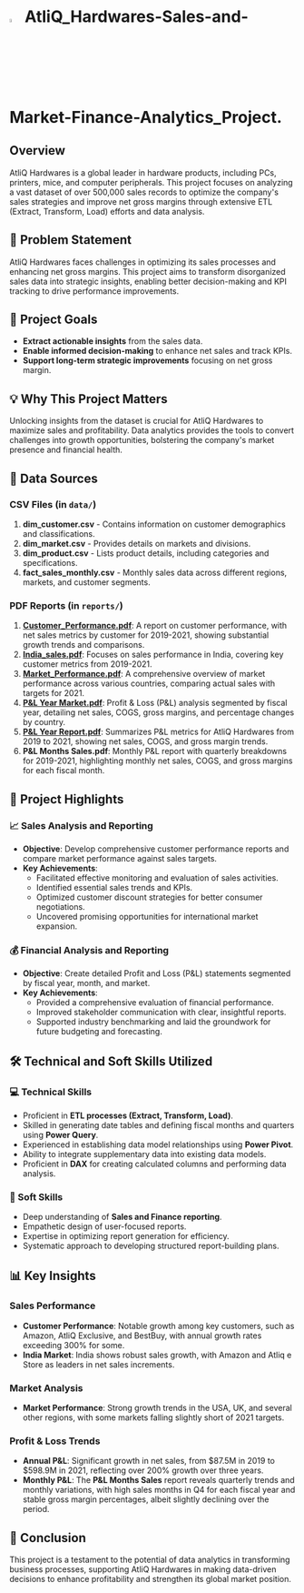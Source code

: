 #  <img src="https://miro.medium.com/v2/resize:fit:1400/1*8bUjUiCWk0VhS8-lgAj0Og.png" width="4%" height="4%"> AtliQ_Hardwares-Sales-and-Market-Finance-Analytics_Project.

## Overview
AtliQ Hardwares is a global leader in hardware products, including PCs, printers, mice, and computer peripherals. This project focuses on analyzing a vast dataset of over 500,000 sales records to optimize the company's sales strategies and improve net gross margins through extensive ETL (Extract, Transform, Load) efforts and data analysis.

## 🚩 Problem Statement
AtliQ Hardwares faces challenges in optimizing its sales processes and enhancing net gross margins. This project aims to transform disorganized sales data into strategic insights, enabling better decision-making and KPI tracking to drive performance improvements.

## 🎯 Project Goals
- **Extract actionable insights** from the sales data.
- **Enable informed decision-making** to enhance net sales and track KPIs.
- **Support long-term strategic improvements** focusing on net gross margin.

## 💡 Why This Project Matters
Unlocking insights from the dataset is crucial for AtliQ Hardwares to maximize sales and profitability. Data analytics provides the tools to convert challenges into growth opportunities, bolstering the company's market presence and financial health.

## 📂 Data Sources

### CSV Files (in `data/`)
1. **dim_customer.csv** - Contains information on customer demographics and classifications.
2. **dim_market.csv** - Provides details on markets and divisions.
3. **dim_product.csv** - Lists product details, including categories and specifications.
4. **fact_sales_monthly.csv** - Monthly sales data across different regions, markets, and customer segments.

### PDF Reports (in `reports/`)
1. **[Customer_Performance.pdf](https://github.com/Praveenmittakadapala8794/AtliQ_Hardwares-Sales-and-Market-Finance-Analytics_Project-/blob/master/Customer_Performance.pdf)**: A report on customer performance, with net sales metrics by customer for 2019-2021, showing substantial growth trends and comparisons.
2. **[India_sales.pdf](https://github.com/Praveenmittakadapala8794/AtliQ_Hardwares-Sales-and-Market-Finance-Analytics_Project-/blob/master/India_sales.pdf)**: Focuses on sales performance in India, covering key customer metrics from 2019-2021.
3. **[Market_Performance.pdf](https://github.com/Praveenmittakadapala8794/AtliQ_Hardwares-Sales-and-Market-Finance-Analytics_Project-/blob/master/Market_Performance.pdf)**: A comprehensive overview of market performance across various countries, comparing actual sales with targets for 2021.
4. **[P&L Year Market.pdf](https://github.com/Praveenmittakadapala8794/AtliQ_Hardwares-Sales-and-Market-Finance-Analytics_Project-/blob/master/P%26L%20Months%20sales.pdf)**: Profit & Loss (P&L) analysis segmented by fiscal year, detailing net sales, COGS, gross margins, and percentage changes by country.
5. **[P&L Year Report.pdf](https://github.com/Praveenmittakadapala8794/AtliQ_Hardwares-Sales-and-Market-Finance-Analytics_Project-/blob/master/P%26L%20Year%20Market.pdf)**: Summarizes P&L metrics for AtliQ Hardwares from 2019 to 2021, showing net sales, COGS, and gross margin trends.
6. **P&L Months Sales.pdf**: Monthly P&L report with quarterly breakdowns for 2019-2021, highlighting monthly net sales, COGS, and gross margins for each fiscal month.

## 🌟 Project Highlights

### 📈 Sales Analysis and Reporting
- **Objective**: Develop comprehensive customer performance reports and compare market performance against sales targets.
- **Key Achievements**:
  - Facilitated effective monitoring and evaluation of sales activities.
  - Identified essential sales trends and KPIs.
  - Optimized customer discount strategies for better consumer negotiations.
  - Uncovered promising opportunities for international market expansion.

### 💰 Financial Analysis and Reporting
- **Objective**: Create detailed Profit and Loss (P&L) statements segmented by fiscal year, month, and market.
- **Key Achievements**:
  - Provided a comprehensive evaluation of financial performance.
  - Improved stakeholder communication with clear, insightful reports.
  - Supported industry benchmarking and laid the groundwork for future budgeting and forecasting.

## 🛠 Technical and Soft Skills Utilized

### 💻 Technical Skills
- Proficient in **ETL processes (Extract, Transform, Load)**.
- Skilled in generating date tables and defining fiscal months and quarters using **Power Query**.
- Experienced in establishing data model relationships using **Power Pivot**.
- Ability to integrate supplementary data into existing data models.
- Proficient in **DAX** for creating calculated columns and performing data analysis.

### 🧠 Soft Skills
- Deep understanding of **Sales and Finance reporting**.
- Empathetic design of user-focused reports.
- Expertise in optimizing report generation for efficiency.
- Systematic approach to developing structured report-building plans.

## 📊 Key Insights

### Sales Performance
- **Customer Performance**: Notable growth among key customers, such as Amazon, AtliQ Exclusive, and BestBuy, with annual growth rates exceeding 300% for some.
- **India Market**: India shows robust sales growth, with Amazon and Atliq e Store as leaders in net sales increments.

### Market Analysis
- **Market Performance**: Strong growth trends in the USA, UK, and several other regions, with some markets falling slightly short of 2021 targets.

### Profit & Loss Trends
- **Annual P&L**: Significant growth in net sales, from $87.5M in 2019 to $598.9M in 2021, reflecting over 200% growth over three years.
- **Monthly P&L**: The **P&L Months Sales** report reveals quarterly trends and monthly variations, with high sales months in Q4 for each fiscal year and stable gross margin percentages, albeit slightly declining over the period.

## 🏁 Conclusion
This project is a testament to the potential of data analytics in transforming business processes, supporting AtliQ Hardwares in making data-driven decisions to enhance profitability and strengthen its global market position.

